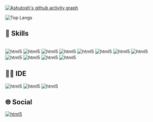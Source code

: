 [![Ashutosh's github activity graph](https://github-readme-activity-graph.vercel.app/graph?username=mtsfreitas&bg_color=ffffff&color=000000&line=27ace4&point=f92424&area=true&hide_border=true)](https://github.com/ashutosh00710/github-readme-activity-graph)

![Top Langs](https://github-readme-stats.vercel.app/api/top-langs/?username=mtsfreitas&hide_progress=true)


## 🚀 Skills

<div style="display: inline_block"><br/>
<img align="center" alt="html5" src="https://img.shields.io/badge/Swift-FA7343?style=for-the-badge&logo=swift&logoColor=white
"/>
<img align="center" alt="html5" src="https://img.shields.io/badge/Python-3776AB?style=for-the-badge&logo=python&logoColor=white
"/>
<img align="center" alt="html5" src="https://img.shields.io/badge/Java-ED8B00?style=for-the-badge&logo=openjdk&logoColor=white
"/>
<img align="center" alt="html5" src="https://img.shields.io/badge/C-00599C?style=for-the-badge&logo=c&logoColor=white
"/>
<img align="center" alt="html5" src="
https://img.shields.io/badge/C%2B%2B-00599C?style=for-the-badge&logo=c%2B%2B&logoColor=white
"/>
<img align="center" alt="html5" src="https://img.shields.io/badge/Dart-0175C2?style=for-the-badge&logo=dart&logoColor=white
"/>
<img align="center" alt="html5" src="https://img.shields.io/badge/R-276DC3?style=for-the-badge&logo=r&logoColor=white
"/>
<img align="center" alt="html5" src="https://img.shields.io/badge/HTML5-E34F26?style=for-the-badge&logo=html5&logoColor=white
"/>
<img align="center" alt="html5" src="
https://img.shields.io/badge/CSS3-1572B6?style=for-the-badge&logo=css3&logoColor=white
"/>
<img align="center" alt="html5" src="https://img.shields.io/badge/JavaScript-F7DF1E?style=for-the-badge&logo=javascript&logoColor=black
"/>
<img align="center" alt="html5" src="
https://img.shields.io/badge/PHP-777BB4?style=for-the-badge&logo=php&logoColor=white
"/>
<img align="center" alt="html5" src="
https://img.shields.io/badge/MySQL-005C84?style=for-the-badge&logo=mysql&logoColor=white
"/>

## 👩‍💻 IDE 
<img align="center" alt="html5" src="
https://img.shields.io/badge/Xcode-007ACC?style=for-the-badge&logo=Xcode&logoColor=white
"/>
<img align="center" alt="html5" src="
https://img.shields.io/badge/Visual_Studio-5C2D91?style=for-the-badge&logo=visual%20studio&logoColor=white
"/>
<img align="center" alt="html5" src="
https://img.shields.io/badge/Colab-F9AB00?style=for-the-badge&logo=googlecolab&color=525252
"/>

## 🌐 Social
<a href="https://www.linkedin.com/in/mtsfreitas/" target="_blank">
  <img align="center" alt="html5" src="https://img.shields.io/badge/LinkedIn-0077B5?style=for-the-badge&logo=linkedin&logoColor=white" />
</a>

</div>
